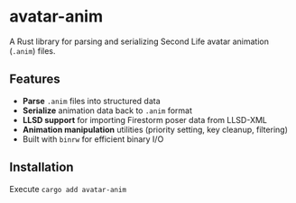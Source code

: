 # avatar-anim

A Rust library for parsing and serializing Second Life avatar animation (`.anim`) files.

## Features

- **Parse** `.anim` files into structured data
- **Serialize** animation data back to `.anim` format
- **LLSD support** for importing Firestorm poser data from LLSD-XML
- **Animation manipulation** utilities (priority setting, key cleanup, filtering)
- Built with `binrw` for efficient binary I/O

## Installation

Execute `cargo add avatar-anim`
